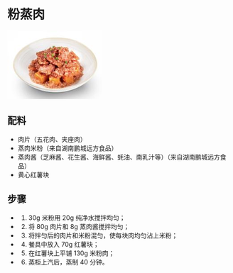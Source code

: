 # 粉蒸肉

![粉蒸肉](../images/粉蒸肉.png)


## 配料
- 肉片（五花肉、夹座肉）
- 蒸肉米粉（来自湖南鹏城远方食品）
- 蒸肉酱（芝麻酱、花生酱、海鲜酱、蚝油、南乳汁等）（来自湖南鹏城远方食品）
- 黄心红薯块

## 步骤
- 1. 30g 米粉用 20g 纯净水搅拌均匀；
- 2. 将 80g 肉片和 8g 蒸肉酱搅拌均匀；
- 3. 将拌匀后的肉片和米粉混匀，使每块肉均匀沾上米粉；
- 4. 餐具中放入 70g 红薯块；
- 5. 在红薯块上平铺 130g 米粉肉；
- 6. 蒸柜上汽后，蒸制 40 分钟。
